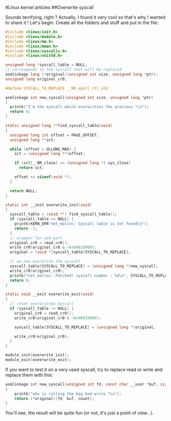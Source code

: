 #Linux kernel articles
##Overwrite syscall

Sounds terrifying, right ? Actually, I found it very cool so that's why I wanted to share it ! Let's begin. Create all the folders and stuff and put in the file:

```C
#include <linux/init.h>
#include <linux/module.h>
#include <linux/mm.h>
#include <linux/mman.h>
#include <linux/syscalls.h>
#include <linux/unistd.h>

unsigned long *syscall_table = NULL;
// corresponds to the syscall that will be replaced
asmlinkage long (*original)(unsigned int size, unsigned long *ptr);
unsigned long original_cr0;

#define SYSCALL_TO_REPLACE __NR_epoll_ctl_old

asmlinkage int new_syscall(unsigned int size, unsigned long *ptr)
{
  printk("I'm the syscall which overwrittes the previous !\n");
  return 0;
}

static unsigned long **find_syscall_table(void)
{
  unsigned long int offset = PAGE_OFFSET;
  unsigned long **sct;

  while (offset < ULLONG_MAX) {
    sct = (unsigned long **)offset;

    if (sct[__NR_close] == (unsigned long *) sys_close)
      return sct;

    offset += sizeof(void *);
  }

  return NULL;
}

static int __init overwrite_init(void)
{
  syscall_table = (void **) find_syscall_table();
  if (syscall_table == NULL) {
    printk(KERN_ERR"net_malloc: Syscall table is not found\n");
    return -1;
  }
  // wrapper for asm part
  original_cr0 = read_cr0();
  write_cr0(original_cr0 & ~0x00010000);
  original = (void *)syscall_table[SYSCALL_TO_REPLACE];

  // we now overwrite the syscall
  syscall_table[SYSCALL_TO_REPLACE] = (unsigned long *)new_syscall;
  write_cr0(original_cr0);
  printk("net_malloc: Patched! syscall number : %d\n", SYSCALL_TO_REPLACE);
  return 0;
}

static void __exit overwrite_exit(void)
{
  // reset overwritten syscall
  if (syscall_table != NULL) {
    original_cr0 = read_cr0();
    write_cr0(original_cr0 & ~0x00010000);

    syscall_table[SYSCALL_TO_REPLACE] = (unsigned long *)original;

    write_cr0(original_cr0);
  }
}

module_init(overwrite_init);
module_exit(oveerwrite_exit);
```

If you want to test it on a very used syscall, try to replace read or write and replace them with this:

```C
asmlinkage int new_syscall(unsigned int fd, const char __user *buf, size_t count)
{
    printk("who is calling the big bad write ?\n"); 
    return (*original)(fd, buf, count);
}
```

You'll see, the result will be quite fun (or not, it's just a point of view...).
